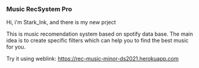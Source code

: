 ### Music RecSystem Pro
Hi, i'm Stark_lnk, and there is my new prject

This is music recomendation system based on spotify data base.
The main idea is to create specific filters which can help you to find the best music for you.

Try it using weblink: https://rec-music-minor-ds2021.herokuapp.com

